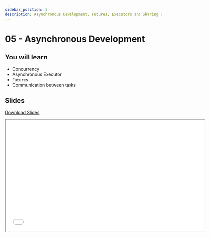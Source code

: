 ```yaml
---
sidebar_position: 5
description: Asynchronous Development, Futures, Executors and Sharing Data between Tasks
---
```


# 05 - Asynchronous Development

## You will learn

- Concurrency
- Asynchronous Executor
- `Future`s
- Communication between tasks

## Slides

[Download Slides](/slides/fils_en/05/ma-05.pdf)

<iframe src="/slides/fils_en/05" width="640" height="360"></iframe>
